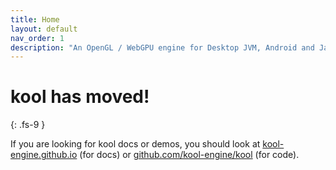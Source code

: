 ```yaml
---
title: Home
layout: default
nav_order: 1
description: "An OpenGL / WebGPU engine for Desktop JVM, Android and Javascript written in Kotlin."
---
```


# kool has moved!
{: .fs-9 }

If you are looking for kool docs or demos, you should look at
[kool-engine.github.io](https://kool-engine.github.io/) (for docs) or
[github.com/kool-engine/kool](https://github.com/kool-engine/kool) (for code).
